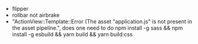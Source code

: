 
- flipper
- rollbar not airbrake
- "ActionView::Template::Error (The asset "application.js" is not present in the asset pipeline.", does one need to do npm install -g sass && npm install -g esbuild && yarn build && yarn build:css
